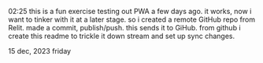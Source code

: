 02:25 
this is a fun exercise testing out PWA a few days ago. it works, 
now i want to tinker with it at a later stage. so i created a remote GitHub repo from 
Relit. made a commit, publish/push. this sends it to GiHub. from github i create this readme to trickle it down stream and set up sync changes. 

15 dec, 2023 friday
